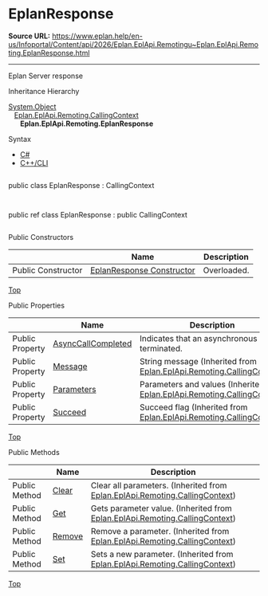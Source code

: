 # EplanResponse

**Source URL:** https://www.eplan.help/en-us/Infoportal/Content/api/2026/Eplan.EplApi.Remotingu~Eplan.EplApi.Remoting.EplanResponse.html

---

Eplan Server response

Inheritance Hierarchy

[System.Object](#)  
   [Eplan.EplApi.Remoting.CallingContext](Eplan.EplApi.Remotingu~Eplan.EplApi.Remoting.CallingContext.html)  
      **Eplan.EplApi.Remoting.EplanResponse**

Syntax

- [C#](#i-syntax-CS)
- [C++/CLI](#i-syntax-CPP2005)

```
```
public class EplanResponse : CallingContext
```
```

```
```
public ref class EplanResponse : public CallingContext
```
```



Public Constructors

|  | Name | Description |
| --- | --- | --- |
| Public Constructor | [EplanResponse Constructor](Eplan.EplApi.Remotingu~Eplan.EplApi.Remoting.EplanResponse~_ctor.html) | Overloaded. |

[Top](#top)



Public Properties

|  | Name | Description |
| --- | --- | --- |
| Public Property | [AsyncCallCompleted](Eplan.EplApi.Remotingu~Eplan.EplApi.Remoting.EplanResponse~AsyncCallCompleted.html) | Indicates that an asynchronous call is terminated. |
| Public Property | [Message](Eplan.EplApi.Remotingu~Eplan.EplApi.Remoting.CallingContext~Message.html) | String message (Inherited from [Eplan.EplApi.Remoting.CallingContext](Eplan.EplApi.Remotingu~Eplan.EplApi.Remoting.CallingContext.html)) |
| Public Property | [Parameters](Eplan.EplApi.Remotingu~Eplan.EplApi.Remoting.CallingContext~Parameters.html) | Parameters and values (Inherited from [Eplan.EplApi.Remoting.CallingContext](Eplan.EplApi.Remotingu~Eplan.EplApi.Remoting.CallingContext.html)) |
| Public Property | [Succeed](Eplan.EplApi.Remotingu~Eplan.EplApi.Remoting.CallingContext~Succeed.html) | Succeed flag (Inherited from [Eplan.EplApi.Remoting.CallingContext](Eplan.EplApi.Remotingu~Eplan.EplApi.Remoting.CallingContext.html)) |

[Top](#top)

Public Methods

|  | Name | Description |
| --- | --- | --- |
| Public Method | [Clear](Eplan.EplApi.Remotingu~Eplan.EplApi.Remoting.CallingContext~Clear.html) | Clear all parameters. (Inherited from [Eplan.EplApi.Remoting.CallingContext](Eplan.EplApi.Remotingu~Eplan.EplApi.Remoting.CallingContext.html)) |
| Public Method | [Get](Eplan.EplApi.Remotingu~Eplan.EplApi.Remoting.CallingContext~Get.html) | Gets parameter value. (Inherited from [Eplan.EplApi.Remoting.CallingContext](Eplan.EplApi.Remotingu~Eplan.EplApi.Remoting.CallingContext.html)) |
| Public Method | [Remove](Eplan.EplApi.Remotingu~Eplan.EplApi.Remoting.CallingContext~Remove.html) | Remove a parameter. (Inherited from [Eplan.EplApi.Remoting.CallingContext](Eplan.EplApi.Remotingu~Eplan.EplApi.Remoting.CallingContext.html)) |
| Public Method | [Set](Eplan.EplApi.Remotingu~Eplan.EplApi.Remoting.CallingContext~Set.html) | Sets a new parameter. (Inherited from [Eplan.EplApi.Remoting.CallingContext](Eplan.EplApi.Remotingu~Eplan.EplApi.Remoting.CallingContext.html)) |

[Top](#top)
